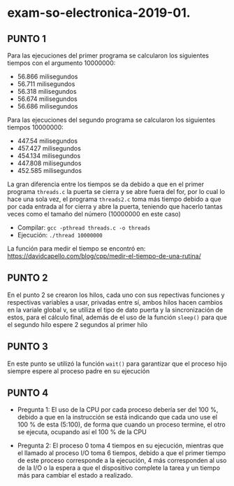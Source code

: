 # exam-so-electronica-2019-01.

## PUNTO 1

Para las ejecuciones del primer programa se calcularon los siguientes tiempos con el argumento 10000000:

* 56.866 milisegundos
* 56.711 milisegundos
* 56.318 milisegundos
* 56.674 milisegundos
* 56.686 milisegundos
 
Para las ejecuciones del segundo programa se calcularon los siguientes tiempos 10000000:

* 447.54 milisegundos
* 457.427 milisegundos
* 454.134 milisegundos
* 447.808 milisegundos
* 452.585 milisegundos

La gran diferencia entre los tiempos se da debido a que en el primer programa `threads.c` la puerta se cierra y se abre fuera del 
for, por lo cual lo hace una sola vez, el programa `threads2.c` toma más tiempo debido a que por cada entrada al for cierra y 
abre la puerta, teniendo que hacerlo tantas veces como el tamaño del número (10000000 en este caso)

* Compilar: `gcc -pthread threads.c -o threads`
* Ejecución: `./thread 10000000`

La función para medir el tiempo se encontró en: https://davidcapello.com/blog/cpp/medir-el-tiempo-de-una-rutina/ 


## PUNTO 2

En el punto 2 se crearon los hilos, cada uno con sus repectivas funciones y respectivas variables a usar, privadas entre sí, ambos
hilos hacen cambios en la variale global v, se utiliza el tipo de dato puerta y la sincronización de estos, para el cálculo final,
además de el uso de la función `sleep()` para que el segundo hilo espere 2 segundos al primer hilo

## PUNTO 3

En este punto se utilizó la función `wait()` para garantizar que el  proceso hijo siempre espere al proceso padre en su ejecución

## PUNTO 4

* Pregunta 1: El uso de la CPU por cada proceso debería ser del 100 %, debido a que en la instrucción se está indicando que cada
uno use el 100 % de esta (5:100), de forma que cuando un proceso termine, el otro se ejecuta, ocupando así el 100 % de la CPU

* Pregunta 2: El proceso 0 toma 4 tiempos en su ejecución, mientras que el llamado al proceso I/O toma 6 tiempos, debido a que el 
primer tiempo de este proceso corresponde a la ejecución, 4 más corresponden al uso de la I/O o la espera a que el dispositivo
complete la tarea y un tiempo más para cambiar el estado a realizado.
